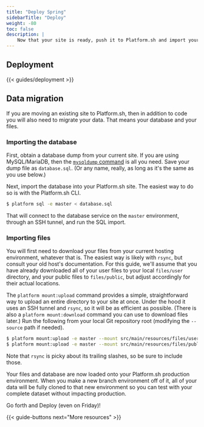 ```yaml
---
title: "Deploy Spring"
sidebarTitle: "Deploy"
weight: -80
toc: false
description: |
    Now that your site is ready, push it to Platform.sh and import your data.
---
```


## Deployment

{{< guides/deployment >}}

## Data migration

If you are moving an existing site to Platform.sh, then in addition to code you will also need to migrate your data.  That means your database and your files.

### Importing the database

First, obtain a database dump from your current site.  If you are using MySQL/MariaDB, then the [`mysqldump` command](https://mariadb.com/kb/en/mysqldump/) is all you need.  Save your dump file as `database.sql`.  (Or any name, really, as long as it's the same as you use below.)

Next, import the database into your Platform.sh site.  The easiest way to do so is with the Platform.sh CLI.

```bash
$ platform sql -e master < database.sql
```

That will connect to the database service on the `master` environment, through an SSH tunnel, and run the SQL import.

### Importing files

You will first need to download your files from your current hosting environment, whatever that is.  The easiest way is likely with `rsync`, but consult your old host's documentation.  For this guide, we'll assume that you have already downloaded all of your user files to your local `files/user` directory, and your public files to `files/public`, but adjust accordingly for their actual locations.

The `platform mount:upload` command provides a simple, straightforward way to upload an entire directory to your site at once.  Under the hood it uses an SSH tunnel and `rsync`, so it will be as efficient as possible.  (There is also a `platform mount:download` command you can use to download files later.)  Run the following from your local Git repository root (modifying the `--source` path if needed).

```bash
$ platform mount:upload -e master --mount src/main/resources/files/user --source ./files/user
$ platform mount:upload -e master --mount src/main/resources/files/public --source ./files/public
```

Note that `rsync` is picky about its trailing slashes, so be sure to include those.

Your files and database are now loaded onto your Platform.sh production environment.  When you make a new branch environment off of it, all of your data will be fully cloned to that new environment so you can test with your complete dataset without impacting production.

Go forth and Deploy (even on Friday)!

{{< guide-buttons next="More resources" >}}
